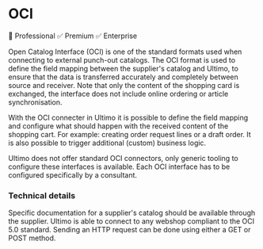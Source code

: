 # OCI

🚫 Professional ✅ Premium ✅ Enterprise

Open Catalog Interface \(OCI\) is one of the standard formats used when connecting to external punch-out catalogs. The OCI format is used to define the field mapping between the supplier's catalog and Ultimo, to ensure that the data is transferred accurately and completely between source and receiver. Note that only the content of the shopping card is exchanged, the interface does not include online ordering or article synchronisation. 

With the OCI connecter in Ultimo it is possible to define the field mapping and configure what should happen with the received content of the shopping cart. For example: creating order request lines or a draft order. It is also possible to trigger additional \(custom\) business logic.

Ultimo does not offer standard OCI connectors, only generic tooling to configure these interfaces is available. Each OCI interface has to be configured specifically by a consultant.

### Technical details

Specific documentation for a supplier's catalog should be available through the supplier. Ultimo is able to connect to any webshop compliant to the OCI 5.0 standard. Sending an HTTP request can be done using either a GET or POST method.

